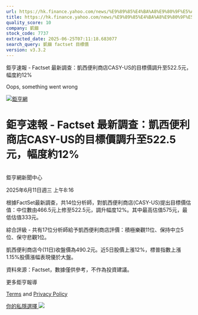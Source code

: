 ```yaml
---
url: https://hk.finance.yahoo.com/news/%E9%89%85%E4%BA%A8%E9%80%9F%E5%A0%B1-factset-%E6%9C%80%E6%96%B0%E8%AA%BF%E6%9F%A5-%E5%87%B1%E8%A5%BF%E4%BE%BF%E5%88%A9%E5%95%86%E5%BA%97casy-us%E7%9A%84%E7%9B%AE%E6%A8%99%E5%83%B9%E8%AA%BF%E5%8D%87%E8%87%B3522-121615925.html
title: https://hk.finance.yahoo.com/news/%E9%89%85%E4%BA%A8%E9%80%9F%E5%A0%B1-factset-%E6%9C%80%E6%96%B0%E8
quality_score: 10
company: 凱鈿
stock_code: 7737
extracted_date: 2025-06-25T07:11:18.683077
search_query: 凱鈿 factset 目標價
version: v3.3.2
---
```


鉅亨速報 - Factset 最新調查：凱西便利商店CASY-US的目標價調升至522.5元，幅度約12% 


Oops, something went wrong

 

[![鉅亨網](https://s.yimg.com/ny/api/res/1.2/UM5hrThmhlnSiBO4o4qlLg--/YXBwaWQ9aGlnaGxhbmRlcjt3PTE0NjtoPTQ4O2NmPXdlYnA-/https://s.yimg.com/os/creatr-uploaded-images/2020-01/147c7630-36ab-11ea-ae7c-5ee7a0016555)](http://www.cnyes.com/ "鉅亨網")

# 鉅亨速報 - Factset 最新調查：凱西便利商店CASY-US的目標價調升至522.5元，幅度約12%

![](data:image/gif;base64,R0lGODlhAQABAIAAAAAAAP///ywAAAAAAQABAAACAUwAOw==)

鉅亨網新聞中心

2025年6月11日週三 上午8:16

根據FactSet最新調查，共14位分析師，對凱西便利商店(CASY-US)提出目標價估值：中位數由466.5元上修至522.5元，調升幅度12%。其中最高估值575元，最低估值333元。

綜合評級 - 共有17位分析師給予凱西便利商店評價：積極樂觀11位、保持中立5位、保守悲觀1位。

凱西便利商店今(11日)收盤價為490.2元。近5日股價上漲12%，標普指數上漲1.15%股價漲幅表現優於大盤。

資料來源：Factset，數據僅供參考，不作為投資建議。

更多鉅亨報導

[Terms](https://guce.yahoo.com/terms?locale=zh-Hant-HK)  and [Privacy Policy](https://guce.yahoo.com/privacy-policy?locale=zh-Hant-HK)

[你的私隱選擇 ![](https://s.yimg.com/dv/static/siteApp/img/privacy-choice-control.png)](https://guce.yahoo.com/state-controls?locale=zh-Hant-HK&state=VA)